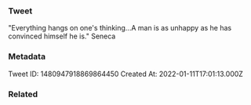 ### Tweet
"Everything hangs on one's thinking...A man is as unhappy as he has convinced himself he is." Seneca

### Metadata
Tweet ID: 1480947918869864450
Created At: 2022-01-11T17:01:13.000Z

### Related

